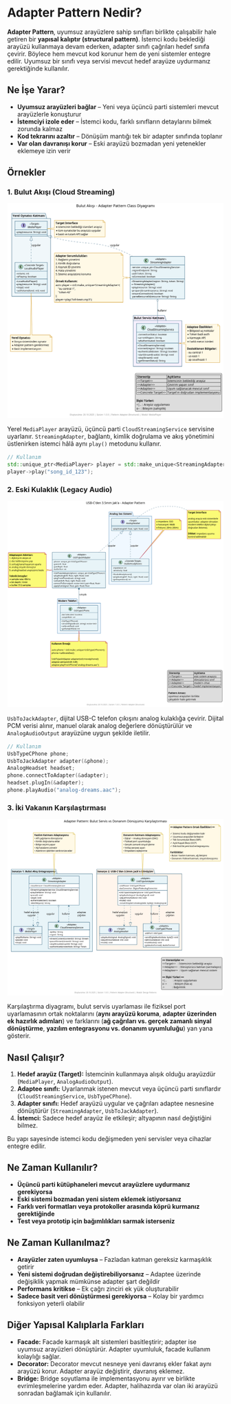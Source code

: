 # Adapter Pattern Nedir?

**Adapter Pattern**, uyumsuz arayüzlere sahip sınıfları birlikte çalışabilir hale getiren bir **yapısal kalıptır (structural pattern)**. İstemci kodu beklediği arayüzü kullanmaya devam ederken, adapter sınıfı çağrıları hedef sınıfa çevirir. Böylece hem mevcut kod korunur hem de yeni sistemler entegre edilir. Uyumsuz bir sınıfı veya servisi mevcut hedef arayüze uydurmanız gerektiğinde kullanılır.

## Ne İşe Yarar?

- **Uyumsuz arayüzleri bağlar** – Yeni veya üçüncü parti sistemleri mevcut arayüzlerle konuşturur
- **İstemciyi izole eder** – İstemci kodu, farklı sınıfların detaylarını bilmek zorunda kalmaz
- **Kod tekrarını azaltır** – Dönüşüm mantığı tek bir adapter sınıfında toplanır
- **Var olan davranışı korur** – Eski arayüzü bozmadan yeni yetenekler eklemeye izin verir

## Örnekler

### 1. Bulut Akışı (Cloud Streaming)

![Bulut Akışı Adaptörü](./cloud_streaming/diagram.png)

Yerel `MediaPlayer` arayüzü, üçüncü parti `CloudStreamingService` servisine uyarlanır. `StreamingAdapter`, bağlantı, kimlik doğrulama ve akış yönetimini üstlenirken istemci hâlâ aynı `play()` metodunu kullanır.

```cpp
// Kullanım
std::unique_ptr<MediaPlayer> player = std::make_unique<StreamingAdapter>("user", "pass");
player->play("song_id_123");
```

### 2. Eski Kulaklık (Legacy Audio)

![Eski Kulaklık Adaptörü](./legacy_audio/diagram.png)

`UsbToJackAdapter`, dijital USB-C telefon çıkışını analog kulaklığa çevirir. Dijital PCM verisi alınır, manuel olarak analog değerlere dönüştürülür ve `AnalogAudioOutput` arayüzüne uygun şekilde iletilir.

```cpp
// Kullanım
UsbTypeCPhone phone;
UsbToJackAdapter adapter(&phone);
AnalogHeadset headset;
phone.connectToAdapter(&adapter);
headset.plugIn(&adapter);
phone.playAudio("analog-dreams.aac");   
```

### 3. İki Vakanın Karşılaştırması

![Adapter Karşılaştırması](./cloud_legacy_diff/diagram.png)

Karşılaştırma diyagramı, bulut servis uyarlaması ile fiziksel port uyarlamasının ortak noktalarını (**aynı arayüzü koruma**, **adapter üzerinden ek hazırlık adımları**) ve farklarını (**ağ çağrıları vs. gerçek zamanlı sinyal dönüştürme**, **yazılım entegrasyonu vs. donanım uyumluluğu**) yan yana gösterir.


## Nasıl Çalışır?

1. **Hedef arayüz (Target):** İstemcinin kullanmaya alışık olduğu arayüzdür (`MediaPlayer`, `AnalogAudioOutput`).
2. **Adaptee sınıfı:** Uyarlanmak istenen mevcut veya üçüncü parti sınıflardır (`CloudStreamingService`, `UsbTypeCPhone`).
3. **Adapter sınıfı:** Hedef arayüzü uygular ve çağrıları adaptee nesnesine dönüştürür (`StreamingAdapter`, `UsbToJackAdapter`).
4. **İstemci:** Sadece hedef arayüz ile etkileşir; altyapının nasıl değiştiğini bilmez.

Bu yapı sayesinde istemci kodu değişmeden yeni servisler veya cihazlar entegre edilir.

## Ne Zaman Kullanılır?

- **Üçüncü parti kütüphaneleri mevcut arayüzlere uydurmanız gerekiyorsa**
- **Eski sistemi bozmadan yeni sistem eklemek istiyorsanız**
- **Farklı veri formatları veya protokoller arasında köprü kurmanız gerektiğinde**
- **Test veya prototip için bağımlılıkları sarmak isterseniz**

## Ne Zaman Kullanılmaz?

- **Arayüzler zaten uyumluysa** – Fazladan katman gereksiz karmaşıklık getirir
- **Yeni sistemi doğrudan değiştirebiliyorsanız** – Adaptee üzerinde değişiklik yapmak mümkünse adapter şart değildir
- **Performans kritikse** – Ek çağrı zinciri ek yük oluşturabilir
- **Sadece basit veri dönüştürmesi gerekiyorsa** – Kolay bir yardımcı fonksiyon yeterli olabilir

## Diğer Yapısal Kalıplarla Farkları

- **Facade:** Facade karmaşık alt sistemleri basitleştirir; adapter ise uyumsuz arayüzleri dönüştürür. Adapter uyumluluk, facade kullanım kolaylığı sağlar.
- **Decorator:** Decorator mevcut nesneye yeni davranış ekler fakat aynı arayüzü korur. Adapter arayüz değiştirir, davranış eklemez.
- **Bridge:** Bridge soyutlama ile implementasyonu ayırır ve birlikte evrimleşmelerine yardım eder. Adapter, halihazırda var olan iki arayüzü sonradan bağlamak için kullanılır.
